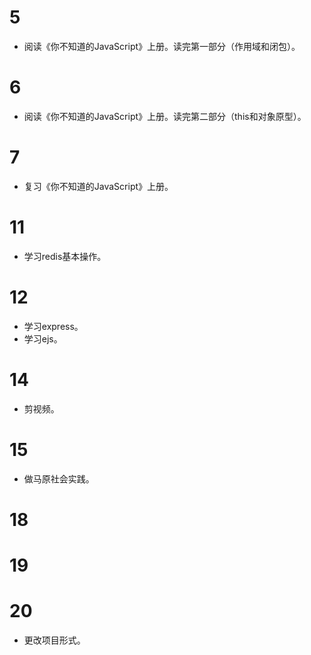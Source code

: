 # 5

- 阅读《你不知道的JavaScript》上册。读完第一部分（作用域和闭包）。

# 6

- 阅读《你不知道的JavaScript》上册。读完第二部分（this和对象原型）。

# 7

- 复习《你不知道的JavaScript》上册。

# 11

- 学习redis基本操作。

# 12

- 学习express。
- 学习ejs。

# 14 

- 剪视频。

# 15

- 做马原社会实践。

# 18

# 19

# 20

- 更改项目形式。